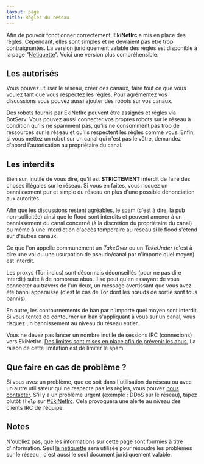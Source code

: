 ```yaml
---
layout: page
title: Règles du réseau
---
```


Afin de pouvoir fonctionner correctement, **EkiNetIrc** a mis en place des règles. Cependant, elles sont simples et ne devraient pas être trop contraignantes. La version juridiquement valable des règles est disponible à la page "[Netiquette](/netiquette/)".
Voici une version plus compréhensible.

## Les autorisés
Vous pouvez utiliser le réseau, créer des canaux, faire tout ce que vous voulez tant que vous respectez les règles. Pour agrémentez vos discussions vous pouvez aussi ajouter des robots sur vos canaux.

Des robots fournis par EkiNetIrc peuvent être assignés et réglés via BotServ. Vous pouvez aussi connecter vos propres robots sur le réseau à condition qu'ils ne spamment pas, qu'ils ne consomment pas trop de ressources sur le réseau et qu'ils respectent les règles comme vous.
Enfin, si vous mettez un robot sur un canal qui n'est pas le vôtre, demandez d'abord l'autorisation au propriétaire du canal.

## Les interdits

Bien sur, inutile de vous dire, qu'il est **STRICTEMENT** interdit de faire des choses illégales sur le réseau. Si vous en faites, vous risquez un bannissement pur et simple du réseau en plus d'une possible dénonciation aux autorités.

Afin que les discussions restent agréables, le spam (c'est à dire, la pub non-sollicitée) ainsi que le flood sont interdits et peuvent amener à un bannissement du canal concerné (à la discrétion du propriétaire du canal) ou même à une interdiction d'accès temporaire au réseau si le flood s'étend sur d'autres canaux.

Ce que l'on appelle communément un *TakeOver* ou un *TakeUnder* (c'est à dire une vol ou une usurpation de pseudo/canal par n'importe quel moyen) est interdit.

Les proxys (Tor inclus) sont désormais déconseillés (pour ne pas dire interdit) suite à de nombreux abus. Il se peut qu'en essayant de vous connecter au travers de l'un deux, un message avertissant que vous avez été banni apparaisse (c'est le cas de Tor dont les nœuds de sortie sont tous bannis).  

En outre, les contournements de ban par n'importe quel moyen sont interdit. Si vous tentez de contourner un ban s'appliquant à vous sur un canal, vous risquez un bannissement au niveau du réseau entier.

Vous ne devez pas lancer un nombre inutile de sessions IRC (connexions) vers EkiNetIrc. [Des limites sont mises en place afin de prévenir les abus.](/docs/session_limit.html) La raison de cette limitation est de limiter le spam.

## Que faire en cas de problème ?
Si vous avez un problème, que ce soit dans l'utilisation du réseau ou avec un autre utilisateur qui ne respecte pas les règles, vous pouvez [nous contacter](/contact.html). S'il y a un problème urgent (exemple : DDoS sur le réseau), tapez plutôt `!help` sur [#EkiNetIrc](irc://irc.ekinetirc.com/#EkiNetIrc). Cela provoquera une alerte au niveau des clients IRC de l'équipe.

## Notes
N'oubliez pas, que les informations sur cette page sont fournies à titre d'information. Seul [la netiquette](/netiquette/) sera utilisée pour résoudre les problèmes sur le réseau ; c'est aussi le seul document juridiquement valable.
